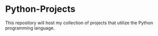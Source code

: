 # Python-Projects
This repository will host my collection of projects that utilize the Python programming language.
